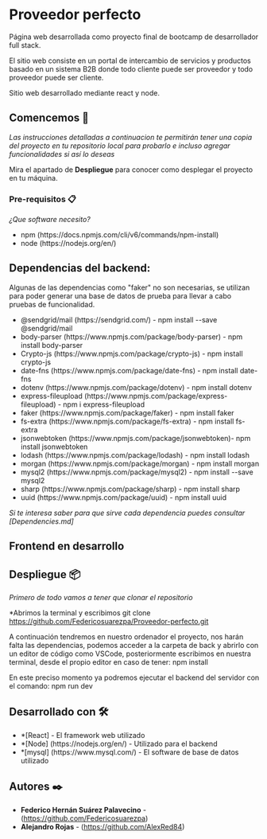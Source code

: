 # Proveedor perfecto

Página web desarrollada como proyecto final de bootcamp de desarrollador full stack.

El sitio web consiste en un portal de intercambio de servicios y productos basado en un sistema B2B donde todo cliente puede ser proveedor y todo proveedor puede ser cliente.

Sitio web desarrollado mediante react y node.

## Comencemos 🚀

_Las instrucciones detalladas a continuacion te permitirán tener una copia del proyecto en tu repositorio local para probarlo e incluso agregar funcionalidades si así lo deseas_

Mira el apartado de **Despliegue** para conocer como desplegar el proyecto en tu máquina.

### Pre-requisitos 📋

_¿Que software necesito?_
<ul>
  <li> npm (https://docs.npmjs.com/cli/v6/commands/npm-install) </li>
  <li> node (https://nodejs.org/en/) </li>
</ul>

<h2>Dependencias del backend:</h2>
<p>Algunas de las dependencias como "faker" no son necesarias, se utilizan para poder generar una base de datos de prueba para llevar a cabo pruebas de funcionalidad. </p>
<ul>
  <li>@sendgrid/mail (https://sendgrid.com/) - npm install --save @sendgrid/mail </li>
  <li>body-parser (https://www.npmjs.com/package/body-parser) - npm install body-parser</li>
  <li>Crypto-js (https://www.npmjs.com/package/crypto-js) - npm install crypto-js</li>
  <li>date-fns (https://www.npmjs.com/package/date-fns) - npm install date-fns</li>
  <li>dotenv (https://www.npmjs.com/package/dotenv) - npm install dotenv</li>
  <li>express-fileupload (https://www.npmjs.com/package/express-fileupload) - npm i express-fileupload</li>
  <li>faker (https://www.npmjs.com/package/faker) - npm install faker</li>
  <li>fs-extra (https://www.npmjs.com/package/fs-extra) - npm install fs-extra</li>
  <li>jsonwebtoken (https://www.npmjs.com/package/jsonwebtoken)- npm install jsonwebtoken</li>
  <li>lodash (https://www.npmjs.com/package/lodash) - npm install lodash</li>
  <li>morgan (https://www.npmjs.com/package/morgan) - npm install morgan</li>
  <li>mysql2 (https://www.npmjs.com/package/mysql2) - npm install --save mysql2</li>
  <li>sharp (https://www.npmjs.com/package/sharp) - npm install sharp</li>
  <li>uuid (https://www.npmjs.com/package/uuid) - npm install uuid</li>
</ul>

_Si te interesa saber para que sirve cada dependencia puedes consultar [Dependencies.md]_

<h2>Frontend en desarrollo</h2>

## Despliegue 📦

_Primero de todo vamos a tener que clonar el repositorio_

*Abrimos la terminal y escribimos git clone https://github.com/Federicosuarezpa/Proveedor-perfecto.git

A continuación tendremos en nuestro ordenador el proyecto, nos harán falta las dependencias, podemos acceder a la carpeta de back y abrirlo con un editor
de código como VSCode, posteriormente escribimos en nuestra terminal, desde el propio editor en caso de tener: npm install

En este preciso momento ya podremos ejecutar el backend del servidor con el comando: npm run dev

## Desarrollado con 🛠️
<ul>
  <li>*[React] - El framework web utilizado</li>
  <li>*[Node] (https://nodejs.org/en/) - Utilizado para el backend</li>
  <li>*[mysql] (https://www.mysql.com/) - El software de base de datos utilizado </li>
 </ul>
 
 ## Autores ✒️
 * **Federico Hernán Suárez Palavecino** -  (https://github.com/Federicosuarezpa)
 * **Alejandro Rojas** - (https://github.com/AlexRed84)



